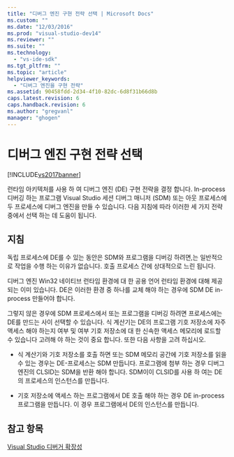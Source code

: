 ```yaml
---
title: "디버그 엔진 구현 전략 선택 | Microsoft Docs"
ms.custom: ""
ms.date: "12/03/2016"
ms.prod: "visual-studio-dev14"
ms.reviewer: ""
ms.suite: ""
ms.technology: 
  - "vs-ide-sdk"
ms.tgt_pltfrm: ""
ms.topic: "article"
helpviewer_keywords: 
  - "디버그 엔진을 구현 전략"
ms.assetid: 90458fdd-2d34-4f10-82dc-6d8f31b66d8b
caps.latest.revision: 6
caps.handback.revision: 6
ms.author: "gregvanl"
manager: "ghogen"
---
```

# 디버그 엔진 구현 전략 선택
[!INCLUDE[vs2017banner](../../code-quality/includes/vs2017banner.md)]

런타임 아키텍처를 사용 하 여 디버그 엔진 \(DE\) 구현 전략을 결정 합니다.  In\-process 디버깅 하는 프로그램 Visual Studio 세션 디버그 매니저 \(SDM\) 또는 아웃 프로세스에 두 프로세스에 디버그 엔진을 만들 수 있습니다.  다음 지침에 따라 이러한 세 가지 전략 중에서 선택 하는 데 도움이 됩니다.  
  
## 지침  
 독립 프로세스에 DE를 수 있는 동안은 SDM와 프로그램을 디버깅 하려면,는 일반적으로 작업을 수행 하는 이유가 없습니다.  호출 프로세스 간에 상대적으로 느린 됩니다.  
  
 디버그 엔진 Win32 네이티브 런타임 환경에 대 한 공용 언어 런타임 환경에 대해 제공 되는 이미 있습니다.  DE은 이러한 환경 중 하나를 교체 해야 하는 경우에 SDM DE in\-process 만들어야 합니다.  
  
 그렇지 않은 경우에 SDM 프로세스에서 또는 프로그램을 디버깅 하려면 프로세스에는 DE를 만드는 사이 선택할 수 있습니다.  식 계산기는 DE의 프로그램 기호 저장소에 자주 액세스 해야 하는지 여부 및 여부 기호 저장소에 대 한 신속한 액세스 메모리에 로드할 수 있습니다 고려해 야 하는 것이 중요 합니다.  또한 다음 사항을 고려 하십시오.  
  
-   식 계산기와 기호 저장소를 호출 하면 또는 SDM 메모리 공간에 기호 저장소를 읽을 수 있는 경우는 DE\-프로세스는 SDM 만듭니다.  프로그램에 첨부 하는 경우 디버그 엔진의 CLSID는 SDM을 반환 해야 합니다.  SDM이이 CLSID를 사용 하 여는 DE의 프로세스의 인스턴스를 만듭니다.  
  
-   기호 저장소에 액세스 하는 프로그램에서 DE 호출 해야 하는 경우 DE in\-process 프로그램을 만듭니다.  이 경우 프로그램에서 DE의 인스턴스를 만듭니다.  
  
## 참고 항목  
 [Visual Studio 디버거 확장성](../../extensibility/debugger/visual-studio-debugger-extensibility.md)